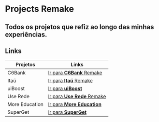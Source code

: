 # Projects Remake
## Todos os projetos que refiz ao longo das minhas experiências.


## Links


| Projetos | Links |
| ------ | ------ |
| C6Bank | <a href="https://reinaldorm.github.io/HTML-CSS-JS-Projects/tree/main/Codeboost%20Projects/C6%20Remake%20I%20HTML%20CSS%20JS/" target="_blank">Ir para **C6Bank** Remake</a> |
| Itaú | <a href="https://reinaldorm.github.io/HTML-CSS-JS-Projects/tree/main/Codeboost%20Projects/Itau%20Remake%20I%20HTML%20CSS%20JS/" target="_blank">Ir para **Itaú** Remake</a> |
| uiBoost | <a href="https://reinaldorm.github.io/HTML-CSS-JS-Projects/tree/main/Codeboost%20Projects/uiBoost%20I%20HTML%20CSS%20JS/" target="_blank">Ir para **uiBoost**</a> |
| Use Rede | <a href="https://reinaldorm.github.io/HTML-CSS-JS-Projects/tree/main/Codeboost%20Projects/Use%20Rede%20Remake%20I%20HTML%20CSS%20JS/" target="_blank">Ir para **Use Rede** Remake</a> |
| More Education | <a href="https://reinaldorm.github.io/HTML-CSS-JS-Projects/tree/main/Codeboost%20Projects/More%20Education%20I%20HTML%20CSS%20JS/" target="_blank">Ir para **More Education**</a> |
| SuperGet | <a href="https://reinaldorm.github.io/HTML-CSS-JS-Projects/tree/main/Codeboost%20Projects/SuperGet%20I%20HTML%20CSS%20JS/" target="_blank">Ir para **SuperGet**</a> |
